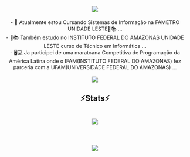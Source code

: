 
<h1 align="center">
<img src="https://readme-typing-svg.herokuapp.com/?font=Righteous&size=35&center=true&vCenter=true&width=500&height=70&duration=4500&lines=olá!+👋;+me+chamo+Walter!;" />
</h1>

<div  align="center" >
- 🔭 Atualmente estou Cursando Sistemas de Informação na FAMETRO UNIDADE LESTE📗📚 ...
  <br>
- 📕📚 Também estudo no INSTITUTO FEDERAL DO AMAZONAS UNIDADE LESTE curso de Técnico em Informática ...
  <br>
- 🖥💻 Ja participei de uma maratoana Competitiva de Programação da América Latina onde o IFAM(INSTITUTO FEDERAL DO AMAZONAS) fez parceria com a UFAM(UNIVERSIDADE FEDERAL DO AMAZONAS) ...
</div>

<br>
<div align="center" >
  <img src="https://skillicons.dev/icons?i=vscode,c,java,python" />
</div>

<h2 align="center" >⚡Stats⚡</h2>

<br>
<div align="center" >
  <picture>
  <source
    srcset="https://github-readme-stats.vercel.app/api?username=WalterGoncalves-filho&show_icons=true&theme=dark"
    media="(prefers-color-scheme: dark)"
  />
  <source
    srcset="https://github-readme-stats.vercel.app/api?username=WalterGoncalves-filho
&show_icons=true"
    media="(prefers-color-scheme: light), (prefers-color-scheme: no-preference)"
  />
  <img src="https://github-readme-stats.vercel.app/api?username=WalterGoncalves-filho
&show_icons=true" />
</picture>
</div>
<br>
<h1 align="center">
<img src="https://readme-typing-svg.herokuapp.com/?font=Righteous&size=35&center=true&vCenter=true&width=500&height=70&duration=5000&lines=obrigado+pela+atenção!;" />
</h1>






